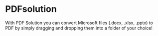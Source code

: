 # PDFsolution
With PDF Solution you can convert Microsoft files (.docx, .xlsx, .pptx) to PDF by simply dragging and dropping them into a folder of your choice!
